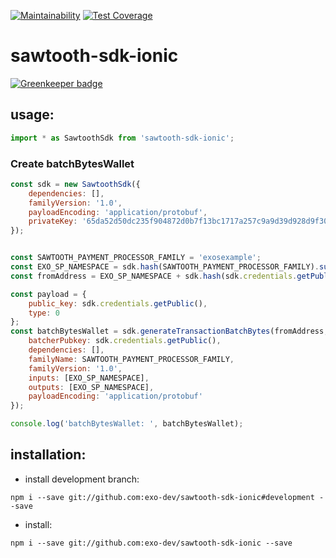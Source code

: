 [![Maintainability](https://api.codeclimate.com/v1/badges/652d82813e5fc649f85f/maintainability)](https://codeclimate.com/github/exo-dev/sawtooth-sdk-ionic/maintainability)
[![Test Coverage](https://api.codeclimate.com/v1/badges/652d82813e5fc649f85f/test_coverage)](https://codeclimate.com/github/exo-dev/sawtooth-sdk-ionic/test_coverage)
# sawtooth-sdk-ionic

[![Greenkeeper badge](https://badges.greenkeeper.io/exo-dev/sawtooth-sdk-ionic.svg)](https://greenkeeper.io/)

## usage:

```javascript
import * as SawtoothSdk from 'sawtooth-sdk-ionic';
```

### Create batchBytesWallet
```javascript
const sdk = new SawtoothSdk({
    dependencies: [],
    familyVersion: '1.0',
    payloadEncoding: 'application/protobuf',
    privateKey: '65da52d50dc235f904872d0b7f13bc1717a257c9a9d39d928d9f30e1db1b27bd'//optional
});


const SAWTOOTH_PAYMENT_PROCESSOR_FAMILY = 'exosexample';
const EXO_SP_NAMESPACE = sdk.hash(SAWTOOTH_PAYMENT_PROCESSOR_FAMILY).substring(0, 6);
const fromAddress = EXO_SP_NAMESPACE + sdk.hash(sdk.credentials.getPublic()).slice(0, 64);

const payload = {
    public_key: sdk.credentials.getPublic(),
    type: 0
};
const batchBytesWallet = sdk.generateTransactionBatchBytes(fromAddress, payload, {
    batcherPubkey: sdk.credentials.getPublic(),
    dependencies: [],
    familyName: SAWTOOTH_PAYMENT_PROCESSOR_FAMILY,
    familyVersion: '1.0',
    inputs: [EXO_SP_NAMESPACE],
    outputs: [EXO_SP_NAMESPACE],
    payloadEncoding: 'application/protobuf'
});

console.log('batchBytesWallet: ', batchBytesWallet);

```
## installation:

* install development branch:
```
npm i --save git://github.com:exo-dev/sawtooth-sdk-ionic#development --save
```
* install:
```
npm i --save git://github.com:exo-dev/sawtooth-sdk-ionic --save
```
